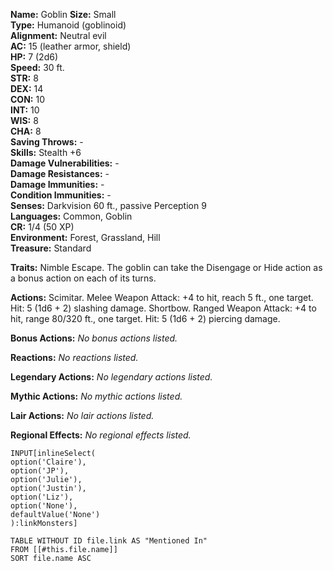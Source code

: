 **Name:** Goblin
**Size:** Small  
**Type:** Humanoid (goblinoid)  
**Alignment:** Neutral evil  
**AC:** 15 (leather armor, shield)  
**HP:** 7 (2d6)  
**Speed:** 30 ft.  
**STR:** 8  
**DEX:** 14  
**CON:** 10  
**INT:** 10  
**WIS:** 8  
**CHA:** 8  
**Saving Throws:** -  
**Skills:** Stealth +6  
**Damage Vulnerabilities:** -  
**Damage Resistances:** -  
**Damage Immunities:** -  
**Condition Immunities:** -  
**Senses:** Darkvision 60 ft., passive Perception 9  
**Languages:** Common, Goblin  
**CR:** 1/4 (50 XP)  
**Environment:** Forest, Grassland, Hill  
**Treasure:** Standard  

**Traits:** Nimble Escape. The goblin can take the Disengage or Hide action as a bonus action on each of its turns.

**Actions:** Scimitar. Melee Weapon Attack: +4 to hit, reach 5 ft., one target. Hit: 5 (1d6 + 2) slashing damage.
Shortbow. Ranged Weapon Attack: +4 to hit, range 80/320 ft., one target. Hit: 5 (1d6 + 2) piercing damage.

**Bonus Actions:** *No bonus actions listed.*

**Reactions:** *No reactions listed.*

**Legendary Actions:** *No legendary actions listed.*

**Mythic Actions:** *No mythic actions listed.*

**Lair Actions:** *No lair actions listed.*

**Regional Effects:** *No regional effects listed.*

```meta-bind
INPUT[inlineSelect(
option('Claire'), 
option('JP'), 
option('Julie'), 
option('Justin'), 
option('Liz'), 
option('None'), 
defaultValue('None')
):linkMonsters]
```

```dataview
TABLE WITHOUT ID file.link AS "Mentioned In"
FROM [[#this.file.name]]
SORT file.name ASC
```
